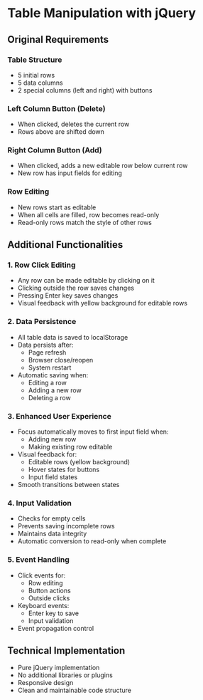 # Table Manipulation with jQuery

## Original Requirements

### Table Structure
- 5 initial rows
- 5 data columns
- 2 special columns (left and right) with buttons

### Left Column Button (Delete)
- When clicked, deletes the current row
- Rows above are shifted down

### Right Column Button (Add)
- When clicked, adds a new editable row below current row
- New row has input fields for editing

### Row Editing
- New rows start as editable
- When all cells are filled, row becomes read-only
- Read-only rows match the style of other rows

## Additional Functionalities

### 1. Row Click Editing
- Any row can be made editable by clicking on it
- Clicking outside the row saves changes
- Pressing Enter key saves changes
- Visual feedback with yellow background for editable rows

### 2. Data Persistence
- All table data is saved to localStorage
- Data persists after:
  - Page refresh
  - Browser close/reopen
  - System restart
- Automatic saving when:
  - Editing a row
  - Adding a new row
  - Deleting a row

### 3. Enhanced User Experience
- Focus automatically moves to first input field when:
  - Adding new row
  - Making existing row editable
- Visual feedback for:
  - Editable rows (yellow background)
  - Hover states for buttons
  - Input field states
- Smooth transitions between states

### 4. Input Validation
- Checks for empty cells
- Prevents saving incomplete rows
- Maintains data integrity
- Automatic conversion to read-only when complete

### 5. Event Handling
- Click events for:
  - Row editing
  - Button actions
  - Outside clicks
- Keyboard events:
  - Enter key to save
  - Input validation
- Event propagation control

##  Technical Implementation
- Pure jQuery implementation
- No additional libraries or plugins
- Responsive design
- Clean and maintainable code structure
